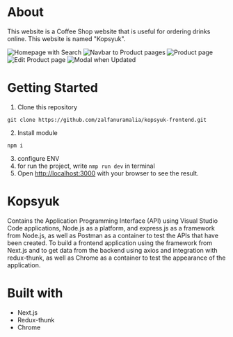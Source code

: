 # About

This website is a Coffee Shop website that is useful for ordering drinks online. This website is named "Kopsyuk".

![Homepage with Search](https://user-images.githubusercontent.com/42364529/168978832-e6aa4258-4750-4bd2-979a-b7293cde2af2.jpeg)
![Navbar to Product paages](https://user-images.githubusercontent.com/42364529/168978929-7207ec64-7a1b-443e-8013-40681ca45385.jpeg)
![Product page](https://user-images.githubusercontent.com/42364529/168978937-436add97-8918-4e51-9c72-3aa4b47fb802.jpeg)
![Edit Product page](https://user-images.githubusercontent.com/42364529/168978947-a8aaf170-22f5-4c27-8cb3-597dae802b66.jpeg)
![Modal when Updated](https://user-images.githubusercontent.com/42364529/168978960-4cc8a372-e68a-4be0-a7b5-1bb8cec82487.jpeg)

# Getting Started

1. Clone this repository
```
git clone https://github.com/zalfanuramalia/kopsyuk-frontend.git
```

2. Install module
```
npm i
```

3. configure ENV
4. for run the project, write `nmp run dev` in terminal
5. Open [http://localhost:3000](http://localhost:3000) with your browser to see the result.

# Kopsyuk

Contains the Application Programming Interface (API) using Visual Studio Code applications, Node.js as a platform, and express.js as a framework from Node.js, as well as Postman as a container to test the APIs that have been created. To build a frontend application using the framework from Next.js and to get data from the backend using axios and integration with redux-thunk, as well as Chrome as a container to test the appearance of the application.

# Built with

* Next.js
* Redux-thunk
* Chrome
